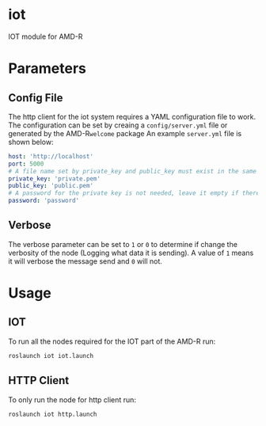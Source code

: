 # iot
IOT module for AMD-R

# Parameters
## Config File
The http client for the iot system requires a YAML configuration file to work.
The configuration can be set by creaing a `config/server.yml` file or generated by the AMD-R`welcome` package
An example `server.yml` file is shown below:

``` yaml
host: 'http://localhost'
port: 5000
# A file name set by private_key and public_key must exist in the same directory containing it's respective key
private_key: 'private.pem'
public_key: 'public.pem'
# A password for the private key is not needed, leave it empty if there is none
password: 'password'
```

## Verbose
The verbose parameter can be set to `1` or `0` to determine if change the verbosity of the node
(Logging what data it is sending). A value of `1` means it will verbose the message send and `0` will not.

# Usage
## IOT
To run all the nodes required for the IOT part of the AMD-R run:
``` sh
roslaunch iot iot.launch
```

## HTTP Client
To only run the node for http client run:

``` sh
roslaunch iot http.launch
```
